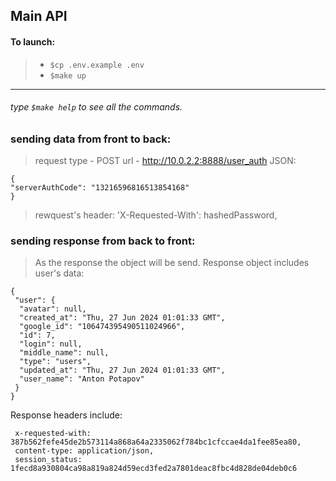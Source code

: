 ## Main API

#### To launch:
> - `$cp .env.example .env`
> - `$make up`

---
###### type `$make help` to see all the commands.

### sending data from front to back:
> request type - POST
> url - http://10.0.2.2:8888/user_auth
> JSON:
```
{
"serverAuthCode": "13216596816513854168"
}
```
> rewquest's header:
'X-Requested-With': hashedPassword,

### sending response from back to front:
> As the response the object will be send.
Response object includes user's data:
```
{
 "user": {
  "avatar": null,
  "created_at": "Thu, 27 Jun 2024 01:01:33 GMT",
  "google_id": "106474395490511024966",
  "id": 7,
  "login": null,
  "middle_name": null,
  "type": "users",
  "updated_at": "Thu, 27 Jun 2024 01:01:33 GMT",
  "user_name": "Anton Potapov"
 }
}
```
Response headers include:
```
 x-requested-with: 387b562fefe45de2b573114a868a64a2335062f784bc1cfccae4da1fee85ea80,
 content-type: application/json,
 session_status: 1fecd8a930804ca98a819a824d59ecd3fed2a7801deac8fbc4d828de04deb0c6
```
